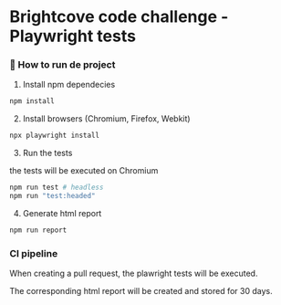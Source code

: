 # Brightcove code challenge - Playwright tests

### :rocket: How to run de project


1. Install npm dependecies

```bash
npm install
```

2. Install browsers (Chromium, Firefox, Webkit)

```bash
npx playwright install
```

3. Run the tests

the tests will be executed on Chromium

```bash
npm run test # headless
npm run "test:headed"
```

4. Generate html report

```bash
npm run report
```


### CI pipeline

When creating a pull request, the plawright tests will be executed.


The corresponding html report will be created and stored for 30 days.

